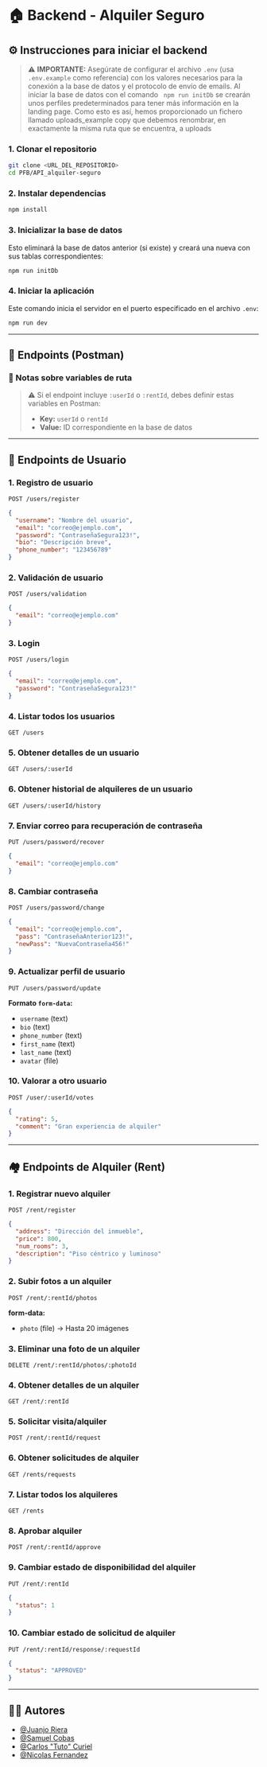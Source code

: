 # 🏠 Backend - Alquiler Seguro

## ⚙️ Instrucciones para iniciar el backend

> ⚠️ **IMPORTANTE:** Asegúrate de configurar el archivo `.env` (usa `.env.example` como referencia) con los valores necesarios para la conexión a la base de datos y el protocolo de envío de emails. Al iniciar la base de datos con el comando ` npm run initDb` se crearán unos perfiles predeterminados para tener más información en la landing page. Como esto es así, hemos proporcionado un fichero llamado uploads_example copy que debemos renombrar, en exactamente la misma ruta que se encuentra, a uploads

### 1. Clonar el repositorio

```bash
git clone <URL_DEL_REPOSITORIO>
cd PFB/API_alquiler-seguro
```

### 2. Instalar dependencias

```bash
npm install
```

### 3. Inicializar la base de datos

Esto eliminará la base de datos anterior (si existe) y creará una nueva con sus tablas correspondientes:

```bash
npm run initDb
```

### 4. Iniciar la aplicación

Este comando inicia el servidor en el puerto especificado en el archivo `.env`:

```bash
npm run dev
```

---

## 📮 Endpoints (Postman)

### 📌 Notas sobre variables de ruta

> ⚠️ Si el endpoint incluye `:userId` o `:rentId`, debes definir estas variables en Postman:
>
> - **Key:** `userId` o `rentId`
> - **Value:** ID correspondiente en la base de datos

---

## 👤 Endpoints de Usuario

### 1. Registro de usuario

`POST /users/register`

```json
{
  "username": "Nombre del usuario",
  "email": "correo@ejemplo.com",
  "password": "ContraseñaSegura123!",
  "bio": "Descripción breve",
  "phone_number": "123456789"
}
```

### 2. Validación de usuario

`POST /users/validation`

```json
{
  "email": "correo@ejemplo.com"
}
```

### 3. Login

`POST /users/login`

```json
{
  "email": "correo@ejemplo.com",
  "password": "ContraseñaSegura123!"
}
```

### 4. Listar todos los usuarios

`GET /users`

### 5. Obtener detalles de un usuario

`GET /users/:userId`

### 6. Obtener historial de alquileres de un usuario

`GET /users/:userId/history`

### 7. Enviar correo para recuperación de contraseña

`PUT /users/password/recover`

```json
{
  "email": "correo@ejemplo.com"
}
```

### 8. Cambiar contraseña

`POST /users/password/change`

```json
{
  "email": "correo@ejemplo.com",
  "pass": "ContraseñaAnterior123!",
  "newPass": "NuevaContraseña456!"
}
```

### 9. Actualizar perfil de usuario

`PUT /users/password/update`

**Formato `form-data`:**

- `username` (text)
- `bio` (text)
- `phone_number` (text)
- `first_name` (text)
- `last_name` (text)
- `avatar` (file)

### 10. Valorar a otro usuario

`POST /user/:userId/votes`

```json
{
  "rating": 5,
  "comment": "Gran experiencia de alquiler"
}
```

---

## 🏘️ Endpoints de Alquiler (Rent)

### 1. Registrar nuevo alquiler

`POST /rent/register`

```json
{
  "address": "Dirección del inmueble",
  "price": 800,
  "num_rooms": 3,
  "description": "Piso céntrico y luminoso"
}
```

### 2. Subir fotos a un alquiler

`POST /rent/:rentId/photos`

**form-data:**

- `photo` (file) → Hasta 20 imágenes

### 3. Eliminar una foto de un alquiler

`DELETE /rent/:rentId/photos/:photoId`

### 4. Obtener detalles de un alquiler

`GET /rent/:rentId`

### 5. Solicitar visita/alquiler

`POST /rent/:rentId/request`

### 6. Obtener solicitudes de alquiler

`GET /rents/requests`

### 7. Listar todos los alquileres

`GET /rents`

### 8. Aprobar alquiler

`POST /rent/:rentId/approve`

### 9. Cambiar estado de disponibilidad del alquiler

`PUT /rent/:rentId`

```json
{
  "status": 1
}
```

### 10. Cambiar estado de solicitud de alquiler

`PUT /rent/:rentId/response/:requestId`

```json
{
  "status": "APPROVED"
}
```

---

## 👨‍💻 Autores

- [@Juanjo Riera](https://github.com/JuanjoRiera)
- [@Samuel Cobas](https://github.com/vlicus)
- [@Carlos "Tuto" Curiel](https://github.com/AuthorGG)
- [@Nicolas Fernandez](https://github.com/nicofernandezdl7)
